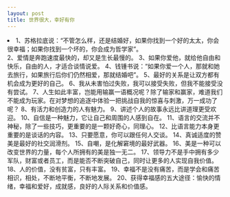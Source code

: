 ```yaml
--- 
layout: post 
title: 世界很大，幸好有你
---
```


<li>1、苏格拉底说：“不管怎么样，还是结婚好，如果你找到一个好的太太，你会很幸福；如果你找到一个坏的，你会成为哲学家”。</li>
2、爱情是奔跑速度最快的，却又是生长最慢的。 
3、如果你爱他，就给他自由和快乐，自由的人，才适合谈情说爱。 
4、钱锺书说：“如果你爱一个人，那就和她去旅行，如果旅行后你们仍然相爱，那就结婚吧”。  
5、最好的关系是让双方都有机会成为更好的自己。  
6、我从未害怕过失败，我可以接受失败，但我不能接受没有尝试。 
7、人生如此丰富，岂能用输赢一语概况呢？除了输家和赢家，难道我们不能成为玩家。在对梦想的追逐中体验一把挑战自我的惊喜与刺激，万一成功了呢？  
8、有活力和创造力的人有魅力。 
9、讲述个人的故事永远比讲道理更受欢迎。 
10、自信是一种魅力，它让自己和周围的人感到自在。  
11、语言的交流并不神秘，除了一些技巧，更重要的是一颗好奇心，同理心。  
12、比语言能力本身更重要的是谈话的内容。 
13、只要愿意，你可以跟任何人交谈。 
14、真诚适度的赞美是最好的社交润滑剂。 
15、自嘲，是化解窘境的最好武器。  
16、美是一种可以改变世界的力量，每个人所拥有的美是独一无二。 
17、领导力不是手中拥有多少军队，财富或者员工，而是能否不断突破自己，同时让更多的人实现自我价值。 
18、人的价值，没有贫富，只有丰富。  
19、幸福不是没有痛苦，而是学会和痛苦相识，相处，不断地平衡，不断地发展。
20、获得幸福感的五大途径：愉快的情绪，幸福和爱好，成就感，良好的人际关系和价值感。
